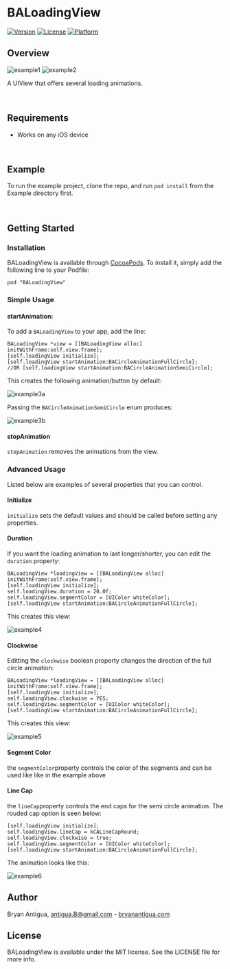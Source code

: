 # BALoadingView

[![Version](https://img.shields.io/cocoapods/v/BALoadingView.svg?style=flat)](http://cocoapods.org/pods/BALoadingView)
[![License](https://img.shields.io/cocoapods/l/BALoadingView.svg?style=flat)](http://cocoapods.org/pods/BALoadingView)
[![Platform](https://img.shields.io/cocoapods/p/BALoadingView.svg?style=flat)](http://cocoapods.org/pods/BALoadingView)

## Overview
![example1](https://github.com/antiguab/BALoadingView/blob/master/readmeAssets/example1.gif)
![example2](https://github.com/antiguab/BALoadingView/blob/master/readmeAssets/example2.gif)


A UIView that offers several loading animations.

<br/>

## Requirements
* Works on any iOS device

<br/>

## Example

To run the example project, clone the repo, and run `pod install` from the Example directory first.

<br/>

## Getting Started
### Installation

BALoadingView is available through [CocoaPods](http://cocoapods.org). To install
it, simply add the following line to your Podfile:

```
pod "BALoadingView"
```

### Simple Usage


#### startAnimation:
To add a `BALoadingView` to your app, add the line:

```objc
BALoadingView *view = [[BALoadingView alloc] initWithFrame:self.view.frame];
[self.loadingView initialize];
[self.loadingView startAnimation:BACircleAnimationFullCircle];
//OR [self.loadingView startAnimation:BACircleAnimationSemiCircle];
```

This creates the following animation/button by default:

![example3a](https://github.com/antiguab/BALoadingView/blob/master/readmeAssets/example3a.gif)

Passing the `BACircleAnimationSemiCircle` enum produces:

![example3b](https://github.com/antiguab/BALoadingView/blob/master/readmeAssets/example3b.gif)


#### stopAnimation
`stopAnimation` removes the animations from the view.

### Advanced Usage
Listed below are examples of several properties that you can control. 

#### Initialize
`initialize` sets the default values and should be called before setting any properties.

#### Duration

If you want the loading animation to last longer/shorter, you can edit the `duration` property:

```objc
BALoadingView *loadingView = [[BALoadingView alloc] initWithFrame:self.view.frame];
[self.loadingView initialize];
self.loadingView.duration = 20.0f;
self.loadingView.segmentColor = [UIColor whiteColor];
[self.loadingView startAnimation:BACircleAnimationFullCircle];
```
This creates this view:

![example4](https://github.com/antiguab/BALoadingView/blob/master/readmeAssets/example4.gif)

#### Clockwise 

Editting the `clockwise` boolean property changes the direction of the full circle animation:

```objc
BALoadingView *loadingView = [[BALoadingView alloc] initWithFrame:self.view.frame];
[self.loadingView initialize];
self.loadingView.clockwise = YES;
self.loadingView.segmentColor = [UIColor whiteColor];
[self.loadingView startAnimation:BACircleAnimationFullCircle];
```
This creates this view:

![example5](https://github.com/antiguab/BALoadingView/blob/master/readmeAssets/example5.gif)

#### Segment Color 

the `segmentColor`property controls the color of the segments and can be used like like in the example above

#### Line Cap

the `lineCap`property controls the end caps for the semi circle animation. The rouded cap option is seen below:

```objc
[self.loadingView initialize];
self.loadingView.lineCap = kCALineCapRound;
self.loadingView.clockwise = true;
self.loadingView.segmentColor = [UIColor whiteColor];
[self.loadingView startAnimation:BACircleAnimationFullCircle];
```

The animation looks like this:

![example6](https://github.com/antiguab/BALoadingView/blob/master/readmeAssets/example6.gif)

## Author

Bryan Antigua, antigua.B@gmail.com - [bryanantigua.com](bryanantigua.com)


## License

BALoadingView is available under the MIT license. See the LICENSE file for more info.

